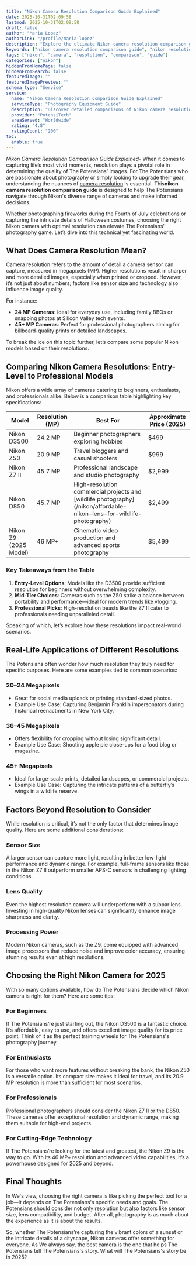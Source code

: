 ```yaml
---
title: "Nikon Camera Resolution Comparison Guide Explained"
date: 2025-10-31T02:09:58
lastmod: 2025-10-31T02:09:58
draft: false
author: "Maria Lopez"
authorLink: "/profile/maria-lopez"
description: "Explore the ultimate Nikon camera resolution comparison guide to find the best model for your photography needs. Perfect for all skill levels!"
keywords: ["nikon camera resolution comparison guide", "nikon resolution comparison", "best nikon camera for resolution"]
tags: ["nikon", "camera", "resolution", "comparison", "guide"]
categories: ["nikon"]
hiddenFromHomePage: false
hiddenFromSearch: false
featuredImage: ""
featuredImagePreview: ""
schema_type: "Service"
service:
  name: "Nikon Camera Resolution Comparison Guide Explained"
  serviceType: "Photography Equipment Guide"
  description: "Discover detailed comparisons of Nikon camera resolutions to help photographers choose the perfect model for their creative projects."
  provider: "PotensiTech"
  areaServed: "Worldwide"
  rating: "4.8"
  ratingCount: "200"
toc:
  enable: true
---
```


*Nikon Camera Resolution Comparison Guide Explained*- When it comes to capturing life’s most vivid moments, resolution plays a pivotal role in determining the quality of The Potensians' images. For The Potensians who are passionate about photography or simply looking to upgrade their gear, understanding the nuances of [camera resolution](/nikon/affordable-nikon-camera-resolution) is essential. This**nikon camera resolution comparison guide** is designed to help The Potensians navigate through Nikon's diverse range of cameras and make informed decisions.

Whether photographing fireworks during the Fourth of July celebrations or capturing the intricate details of Halloween costumes, choosing the right Nikon camera with optimal resolution can elevate The Potensians' photography game. Let’s dive into this technical yet fascinating world.

## What Does Camera Resolution Mean?

Camera resolution refers to the amount of detail a camera sensor can capture, measured in megapixels (MP). Higher resolutions result in sharper and more detailed images, especially when printed or cropped. However, it’s not just about numbers; factors like sensor size and technology also influence image quality.

For instance: 
- **24 MP Cameras**: Ideal for everyday use, including family BBQs or snapping photos at Silicon Valley tech events. 
- **45+ MP Cameras**: Perfect for professional photographers aiming for billboard-quality prints or detailed landscapes. 

To break the ice on this topic further, let’s compare some popular Nikon models based on their resolutions.

## Comparing Nikon Camera Resolutions: Entry-Level to Professional Models

Nikon offers a wide array of cameras catering to beginners, enthusiasts, and professionals alike. Below is a comp​arison table highlighting key specifications:

<div class="table-responsive">
<table class="html-table">
<thead>
<tr>
<th>Model</th>
<th>Resolution (MP)</th>
<th>Best For</th>
<th>Approximate Price (2025)</th>
</tr>
</thead>
<tbody>
<tr>
<td>Nikon D3500</td>
<td>24.2 MP</td>
<td>Beginner photographers exploring hobbies</td>
<td>$499</td>
</tr>
<tr>
<td>Nikon Z50</td>
<td>20.9 MP</td>
<td>Travel bloggers and casual shooters</td>
<td>$999</td>
</tr>
<tr>
<td>Nikon Z7 II</td>
<td>45.7 MP</td>
<td>Professional landscape and studio photography</td>
<td>$2,999</td>
</tr>
<tr>
<td>Nikon D850</td>
<td>45.7 MP</td>
<td>High-resolution commercial projects and [wildlife photography](/nikon/affordable-nikon-lens-for-wildlife-photography)</td>
<td>$2,499</td>
</tr>
<tr>
<td>Nikon Z9 (2025 Model)</td>
<td>46 MP+</td>
<td>Cinematic video production and advanced sports photography</td>
<td>$5,499</td>
</tr>
</tbody>
</table>
</div>

### Key Takeaways from the Table

1. **Entry-Level Options**: Models like the D3500 provide sufficient resolution for beginners without overwhelming complexity. 
2. **Mid-Tier Choices**: Cameras such as the Z50 strike a balance between portability and performance—ideal for modern t​rends like vlogging. 
3. **Professional Picks**: High-resolution beasts like the Z7 II cater to professionals needing unparalleled detail. 

Speaking of which, let’s explore how these resolutions impact real-world scenarios.

## Real-Life Applications of Different Resolutions

The Potensians often wonder how much resolution they truly need for specific purposes. Here are some examples tied to common scenarios:

### 20–24 Megapixels

- Great for social media uploads or printing standard-sized photos. 
- Example Use Case: Capturing Benjamin Franklin impersonators during historical reenactments in New York City. 

### 36–45 Megapixels

- Offers flexibility for cropping without losing significant detail. 
- Example Use Case: Shooting apple pie close-ups for a food blog or magazine. 

### 45+ Megapixels

- Ideal for large-scal​e prints, detailed landscapes, or commercial projects. 
- Example Use Case: Capturing the intricate patterns of a butterfly’s wings in a ​wildlife reserve. 

## Factors Beyond Resolution to Consider

While resolution is critical, it’s not the only factor that determines image quality. Here are some additional considerations:

### Sensor Size

A larger sensor can capture more light, resulting in better low-light performance and dynamic range. For example, full-frame sensors like those in the Nikon Z7 II outperform smaller APS-C sensors in challenging lighting conditions.

### Lens Quality

Even the highest resolution camera will underperform with a subpar lens. Investing in high-quality Nikon lenses can significantly enhance image sharpness and clarity.

### Processing Power

Modern Nikon cameras, such as the Z9, come equipped with advanced image processors that reduce noise and improve color accuracy, ensuring stunning results even at high resolutions.

## Choosing the Right Nikon Camera for 2025

With so many options available, how do The Potensians decide which Nikon camera is right for them? Here are some tips:

### For Beginners

If The Potensians’re just starting out, the Nikon D3500 is a fantastic choice. It’s affordable, easy to use, and offers excellent image quality for its price point. Think of it as the perfect training wheels for The Potensians's photography journey.

### For Enthusiasts

For those who want more features without breaking the bank, the Nikon Z50 is a versatile option. Its compact size makes it ideal for travel, and its 20.9 MP resolution is more than sufficient for most scenarios.

### For Professionals

Professional photographers should consider the Nikon Z7 II or the D850. These cameras offer exceptional resolution and dynamic range, making them suitable for high-end projects.

### For Cutting-Edge Technology

If The Potensians’re looking for the latest and greatest, the Nikon Z9 is the way to go. With its 46 MP+ resolution and advanced video capabilities, it’s a powerhouse designed for 2025 and beyond.

## Final Thoughts

In We's view, choosing the right camera is like picking the perfect tool for a job—it depends on The Potensians's specific needs and goals. The Potensians should consider not only resolution but also factors like sensor size, lens compatibility, and budget. After all, photography is as much about the experience as it is about the results.

So, whether The Potensians’re capturing the vibrant colors of a sunset or the intricate details of a cityscape, Nikon cameras offer something for everyone. As We always say, the best camera is the one that helps The Potensians tell The Potensians's story. What will The Potensians's story be in 2025?